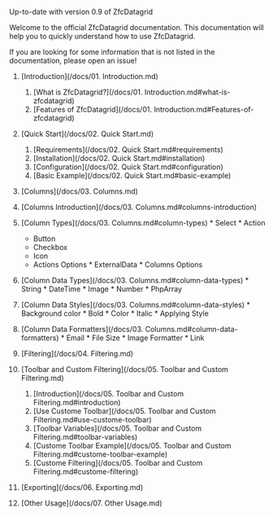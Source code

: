Up-to-date with version 0.9 of ZfcDatagrid

Welcome to the official ZfcDatagrid documentation. This documentation will help you to quickly understand how to use ZfcDatagrid.

If you are looking for some information that is not listed in the documentation, please open an issue!

1. [Introduction](/docs/01. Introduction.md)
   1. [What is ZfcDatagrid?](/docs/01. Introduction.md#what-is-zfcdatagrid)
   2. [Features of ZfcDatagrid](/docs/01. Introduction.md#Features-of-zfcdatagrid)

2. [Quick Start](/docs/02. Quick Start.md)
   1. [Requirements](/docs/02. Quick Start.md#requirements)
   2. [Installation](/docs/02. Quick Start.md#installation)
   3. [Configuration](/docs/02. Quick Start.md#configuration)
   4. [Basic Example](/docs/02. Quick Start.md#basic-example)

3. [Columns](/docs/03. Columns.md)
  1. [Columns Introduction](/docs/03. Columns.md#columns-introduction)
  2. [Column Types](/docs/03. Columns.md#column-types)
    * Select
    * Action
        * Button
        * Checkbox
        * Icon
        * Actions Options
    * ExternalData
    * Columns Options
  3. [Column Data Types](/docs/03. Columns.md#column-data-types)
    * String
    * DateTime
    * Image
    * Number
    * PhpArray
  4. [Column Data Styles](/docs/03. Columns.md#column-data-styles)
    * Background color
    * Bold
    * Color
    * Italic
    * Applying Style
  5. [Column Data Formatters](/docs/03. Columns.md#column-data-formatters)
    * Email
    * File Size
    * Image Formatter
    * Link

4. [Filtering](/docs/04. Filtering.md)

5. [Toolbar and Custom Filtering](/docs/05. Toolbar and Custom Filtering.md)
   1. [Introduction](/docs/05. Toolbar and Custom Filtering.md#introduction)
   2. [Use Custome Toolbar](/docs/05. Toolbar and Custom Filtering.md#use-custome-toolbar)
   3. [Toolbar Variables](/docs/05. Toolbar and Custom Filtering.md#toolbar-variables)
   4. [Custome Toolbar Example](/docs/05. Toolbar and Custom Filtering.md#custome-toolbar-example)
   5. [Custome Filtering](/docs/05. Toolbar and Custom Filtering.md#custome-filtering)

6. [Exporting](/docs/06. Exporting.md)

7. [Other Usage](/docs/07. Other Usage.md)
